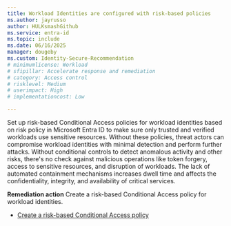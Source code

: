 ```yaml
---
title: Workload Identities are configured with risk-based policies    
ms.author: jayrusso
author: HULKsmashGithub
ms.service: entra-id
ms.topic: include
ms.date: 06/16/2025
manager: dougeby
ms.custom: Identity-Secure-Recommendation
# minimumlicense: Workload
# sfipillar: Accelerate response and remediation
# category: Access control
# risklevel: Medium
# userimpact: High
# implementationcost: Low

---
```

Set up risk-based Conditional Access policies for workload identities based on risk policy in Microsoft Entra ID to make sure only trusted and verified workloads use sensitive resources. Without these policies, threat actors can compromise workload identities with minimal detection and perform further attacks. Without conditional controls to detect anomalous activity and other risks, there's no check against malicious operations like token forgery, access to sensitive resources, and disruption of workloads. The lack of automated containment mechanisms increases dwell time and affects the confidentiality, integrity, and availability of critical services.   

**Remediation action**
Create a risk-based Conditional Access policy for workload identities.
- [Create a risk-based Conditional Access policy](../../identity/conditional-access/workload-identity.md#create-a-risk-based-conditional-access-policy)   
